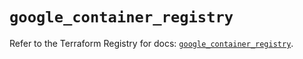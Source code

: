 # `google_container_registry`

Refer to the Terraform Registry for docs: [`google_container_registry`](https://registry.terraform.io/providers/hashicorp/google-beta/6.6.0/docs/resources/google_container_registry).
